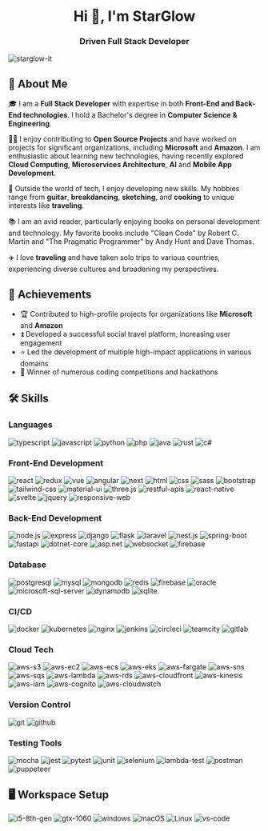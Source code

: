 <h1 align="center">Hi 👋, I'm StarGlow</h1>
<h3 align="center">Driven Full Stack Developer</h3>

<p align="left"> <img src="https://komarev.com/ghpvc/?username=starglow-it&label=Profile%20views&color=0e75b6&style=flat" alt="starglow-it" /> </p>

## 🚀 About Me

🎓 I am a **Full Stack Developer** with expertise in both **Front-End and Back-End technologies**.  I hold a Bachelor's degree in **Computer Science & Engineering**.

👨‍💻 I enjoy contributing to **Open Source Projects** and have worked on projects for significant organizations, including **Microsoft** and **Amazon**. I am enthusiastic about learning new technologies, having recently explored **Cloud Computing**, **Microservices Architecture**, **AI** and **Mobile App Development**.

🎸 Outside the world of tech, I enjoy developing new skills. My hobbies range from **guitar**, **breakdancing**, **sketching**, and **cooking** to unique interests like **traveling**.

📚 I am an avid reader, particularly enjoying books on personal development and technology. My favorite books include "Clean Code" by Robert C. Martin and "The Pragmatic Programmer" by Andy Hunt and Dave Thomas.

✈️ I love **traveling** and have taken solo trips to various countries, experiencing diverse cultures and broadening my perspectives.

## 🏅 Achievements

- 🏆 Contributed to high-profile projects for organizations like **Microsoft** and **Amazon**
- ⏫ Developed a successful social travel platform, increasing user engagement
- ⭐ Led the development of multiple high-impact applications in various domains
- 🥇 Winner of numerous coding competitions and hackathons

## 🛠️ Skills

### Languages

![typescript](https://img.shields.io/badge/TypeScript-3178C6?style=for-the-badge&logo=typescript&logoColor=white)
![javascript](https://img.shields.io/badge/JavaScript-323330?style=for-the-badge&logo=javascript&logoColor=F7DF1E)
![python](https://img.shields.io/badge/Python-3776AB?style=for-the-badge&logo=python&logoColor=white)
![php](https://img.shields.io/badge/PHP-777BB4?style=for-the-badge&logo=php&logoColor=white)
![java](https://img.shields.io/badge/Java-007396?style=for-the-badge&logo=java&logoColor=white)
![rust](https://img.shields.io/badge/Rust-000000?style=for-the-badge&logo=rust&logoColor=white)
![c#](https://img.shields.io/badge/C%23-239120?style=for-the-badge&logo=c-sharp&logoColor=white)

### Front-End Development

![react](https://img.shields.io/badge/React-20232A?style=for-the-badge&logo=react&logoColor=61DAFB)
![redux](https://img.shields.io/badge/Redux-593D88?style=for-the-badge&logo=redux&logoColor=white)
![vue](https://img.shields.io/badge/Vue.js-35495E?style=for-the-badge&logo=vue.js&logoColor=4FC08D)
![angular](https://img.shields.io/badge/Angular-DD0031?style=for-the-badge&logo=angular&logoColor=white)
![next](https://img.shields.io/badge/Next.js-000000?style=for-the-badge&logo=nextdotjs&logoColor=white)
![html](https://img.shields.io/badge/HTML5-E34F26?style=for-the-badge&logo=html5&logoColor=white)
![css](https://img.shields.io/badge/CSS3-1572B6?style=for-the-badge&logo=css3&logoColor=white)
![sass](https://img.shields.io/badge/SASS-CC6699?style=for-the-badge&logo=sass&logoColor=white)
![bootstrap](https://img.shields.io/badge/Bootstrap-563D7C?style=for-the-badge&logo=bootstrap&logoColor=white)
![tailwind-css](https://img.shields.io/badge/tailwind_css-06B6D4?style=for-the-badge&logo=tailwind-css&logoColor=white)
![material-ui](https://img.shields.io/badge/Material_UI-0081CB?style=for-the-badge&logo=mui&logoColor=white)
![three.js](https://img.shields.io/badge/Three.js-000000?style=for-the-badge&logo=three.js&logoColor=white)
![restful-apis](https://img.shields.io/badge/RESTful_APIs-000000?style=for-the-badge&logo=rest&logoColor=white)
![react-native](https://img.shields.io/badge/React_Native-20232A?style=for-the-badge&logo=react&logoColor=61DAFB)
![svelte](https://img.shields.io/badge/Svelte-FF3E00?style=for-the-badge&logo=svelte&logoColor=white)
![jquery](https://img.shields.io/badge/jQuery-0769AD?style=for-the-badge&logo=jquery&logoColor=white)
![responsive-web](https://img.shields.io/badge/Responsive_Web_Design-FF5722?style=for-the-badge&logo=html5&logoColor=white)

### Back-End Development

![node.js](https://img.shields.io/badge/Node.js-339933?style=for-the-badge&logo=nodedotjs&logoColor=white)
![express](https://img.shields.io/badge/Express-000000?style=for-the-badge&logo=express&logoColor=white)
![django](https://img.shields.io/badge/Django-092E20?style=for-the-badge&logo=django&logoColor=white)
![flask](https://img.shields.io/badge/Flask-000000?style=for-the-badge&logo=flask&logoColor=white)
![laravel](https://img.shields.io/badge/Laravel-FF2D20?style=for-the-badge&logo=laravel&logoColor=white)
![nest.js](https://img.shields.io/badge/Nest.js-E0234E?style=for-the-badge&logo=nestjs&logoColor=white)
![spring-boot](https://img.shields.io/badge/Spring_Boot-6DB33F?style=for-the-badge&logo=spring-boot&logoColor=white)
![fastapi](https://img.shields.io/badge/FastAPI-009688?style=for-the-badge&logo=fastapi&logoColor=white)
![dotnet-core](https://img.shields.io/badge/.NET_Core-512BD4?style=for-the-badge&logo=dotnet&logoColor=white)
![asp.net](https://img.shields.io/badge/ASP.NET-512BD4?style=for-the-badge&logo=dotnet&logoColor=white)
![websocket](https://img.shields.io/badge/WebSocket-000000?style=for-the-badge&logo=websocket&logoColor=white)
![firebase](https://img.shields.io/badge/Firebase-ffaa00?style=for-the-badge&logo=Firebase&logoColor=white)

### Database

![postgresql](https://img.shields.io/badge/PostgreSQL-316192?style=for-the-badge&logo=postgresql&logoColor=white)
![mysql](https://img.shields.io/badge/MySQL-4479A1?style=for-the-badge&logo=mysql&logoColor=white)
![mongodb](https://img.shields.io/badge/MongoDB-47A248?style=for-the-badge&logo=mongodb&logoColor=white)
![redis](https://img.shields.io/badge/Redis-DC382D?style=for-the-badge&logo=redis&logoColor=white)
![firebase](https://img.shields.io/badge/Firebase-ffaa00?style=for-the-badge&logo=Firebase&logoColor=white)
![oracle](https://img.shields.io/badge/Oracle-F80000?style=for-the-badge&logo=oracle&logoColor=white)
![microsoft-sql-server](https://img.shields.io/badge/Microsoft_SQL_Server-CC2927?style=for-the-badge&logo=microsoft-sql-server&logoColor=white)
![dynamodb](https://img.shields.io/badge/AWS_DynamoDB-4053D6?style=for-the-badge&logo=amazon-dynamodb&logoColor=white)
![sqlite](https://img.shields.io/badge/SQLite-003B57?style=for-the-badge&logo=sqlite&logoColor=white)

### CI/CD

![docker](https://img.shields.io/badge/Docker-2496ED?style=for-the-badge&logo=docker&logoColor=white)
![kubernetes](https://img.shields.io/badge/Kubernetes-326CE5?style=for-the-badge&logo=kubernetes&logoColor=white)
![nginx](https://img.shields.io/badge/Nginx-009639?style=for-the-badge&logo=nginx&logoColor=white)
![jenkins](https://img.shields.io/badge/Jenkins-D24939?style=for-the-badge&logo=jenkins&logoColor=white)
![circleci](https://img.shields.io/badge/CircleCI-343434?style=for-the-badge&logo=circleci&logoColor=white)
![teamcity](https://img.shields.io/badge/TeamCity-000000?style=for-the-badge&logo=teamcity&logoColor=white)
![gitlab](https://img.shields.io/badge/GitLab-FC6D26?style=for-the-badge&logo=gitlab&logoColor=white)

### Cloud Tech

![aws-s3](https://img.shields.io/badge/AWS_S3-569A31?style=for-the-badge&logo=amazon-aws&logoColor=white)
![aws-ec2](https://img.shields.io/badge/AWS_EC2-FF9900?style=for-the-badge&logo=amazon-ec2&logoColor=white)
![aws-ecs](https://img.shields.io/badge/AWS_ECS-FF9900?style=for-the-badge&logo=amazon-ecs&logoColor=white)
![aws-eks](https://img.shields.io/badge/AWS_EKS-FF9900?style=for-the-badge&logo=amazon-eks&logoColor=white)
![aws-fargate](https://img.shields.io/badge/AWS_Fargate-FF9900?style=for-the-badge&logo=amazon-aws&logoColor=white)
![aws-sns](https://img.shields.io/badge/AWS_SNS-FF9900?style=for-the-badge&logo=amazon-sns&logoColor=white)
![aws-sqs](https://img.shields.io/badge/AWS_SQS-FF9900?style=for-the-badge&logo=amazon-sqs&logoColor=white)
![aws-lambda](https://img.shields.io/badge/AWS_Lambda-FF9900?style=for-the-badge&logo=aws-lambda&logoColor=white)
![aws-rds](https://img.shields.io/badge/AWS_RDS-527FFF?style=for-the-badge&logo=amazon-rds&logoColor=white)
![aws-cloudfront](https://img.shields.io/badge/AWS_CloudFront-FF9900?style=for-the-badge&logo=amazon-cloudfront&logoColor=white)
![aws-kinesis](https://img.shields.io/badge/AWS_Kinesis-FF9900?style=for-the-badge&logo=amazon-kinesis&logoColor=white)
![aws-iam](https://img.shields.io/badge/AWS_IAM-FF9900?style=for-the-badge&logo=amazon-iam&logoColor=white)
![aws-cognito](https://img.shields.io/badge/AWS_Cognito-FF9900?style=for-the-badge&logo=amazon-cognito&logoColor=white)
![aws-cloudwatch](https://img.shields.io/badge/AWS_CloudWatch-FF9900?style=for-the-badge&logo=amazon-cloudwatch&logoColor=white)

### Version Control

![git](https://img.shields.io/badge/Git-F05032?style=for-the-badge&logo=git&logoColor=white)
![github](https://img.shields.io/badge/GitHub-181717?style=for-the-badge&logo=github&logoColor=white)

### Testing Tools

![mocha](https://img.shields.io/badge/Mocha-8D6748?style=for-the-badge&logo=mocha&logoColor=white)
![jest](https://img.shields.io/badge/Jest-C21325?style=for-the-badge&logo=jest&logoColor=white)
![pytest](https://img.shields.io/badge/Pytest-3776AB?style=for-the-badge&logo=python&logoColor=white)
![junit](https://img.shields.io/badge/JUnit-25A162?style=for-the-badge&logo=junit5&logoColor=white)
![selenium](https://img.shields.io/badge/Selenium-43B02A?style=for-the-badge&logo=selenium&logoColor=white)
![lambda-test](https://img.shields.io/badge/LambdaTest-FF9900?style=for-the-badge&logo=aws-lambda&logoColor=white)
![postman](https://img.shields.io/badge/Postman-FF6C37?style=for-the-badge&logo=postman&logoColor=white)
![puppeteer](https://img.shields.io/badge/Puppeteer-1D0F25?style=for-the-badge&logo=puppeteer&logoColor=white)

## 🖥️ Workspace Setup

![i5-8th-gen](https://img.shields.io/badge/Intel-Core_i5_8th-0071C5?style=for-the-badge&logo=intel&logoColor=white)
![gtx-1060](https://img.shields.io/badge/NVIDIA-GTX_1060-76B900?style=for-the-badge&logo=nvidia&logoColor=white)
![windows](https://img.shields.io/badge/Windows_10-0078D6?style=for-the-badge&logo=windows&logoColor=white)
![macOS](https://img.shields.io/badge/macOS-000000?style=for-the-badge&logo=apple&logoColor=white)
![Linux](https://img.shields.io/badge/Linux-FCC624?style=for-the-badge&logo=linux&logoColor=black)
![vs-code](https://img.shields.io/badge/VS_Code-007ACC?style=for-the-badge&logo=Visual-Studio-Code&logoColor=white)


